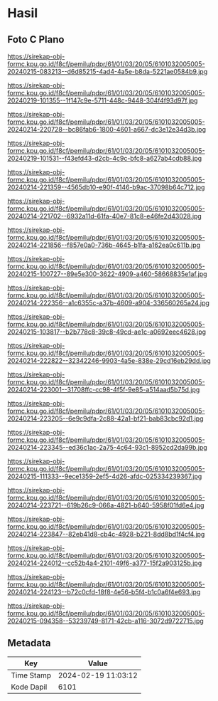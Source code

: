 # Hasil

## Foto C Plano

https://sirekap-obj-formc.kpu.go.id/f8cf/pemilu/pdpr/61/01/03/20/05/6101032005005-20240215-083213--d6d85215-4ad4-4a5e-b8da-5221ae0584b9.jpg

https://sirekap-obj-formc.kpu.go.id/f8cf/pemilu/pdpr/61/01/03/20/05/6101032005005-20240219-101355--1f147c9e-5711-448c-9448-304f4f93d97f.jpg

https://sirekap-obj-formc.kpu.go.id/f8cf/pemilu/pdpr/61/01/03/20/05/6101032005005-20240214-220728--bc86fab6-1800-4601-a667-dc3e12e34d3b.jpg

https://sirekap-obj-formc.kpu.go.id/f8cf/pemilu/pdpr/61/01/03/20/05/6101032005005-20240219-101531--f43efd43-d2cb-4c9c-bfc8-a627ab4cdb88.jpg

https://sirekap-obj-formc.kpu.go.id/f8cf/pemilu/pdpr/61/01/03/20/05/6101032005005-20240214-221359--4565db10-e90f-4146-b9ac-37098b64c712.jpg

https://sirekap-obj-formc.kpu.go.id/f8cf/pemilu/pdpr/61/01/03/20/05/6101032005005-20240214-221702--6932a11d-61fa-40e7-81c8-e46fe2d43028.jpg

https://sirekap-obj-formc.kpu.go.id/f8cf/pemilu/pdpr/61/01/03/20/05/6101032005005-20240214-221856--f857e0a0-736b-4645-b1fa-a162ea0c611b.jpg

https://sirekap-obj-formc.kpu.go.id/f8cf/pemilu/pdpr/61/01/03/20/05/6101032005005-20240215-100727--89e5e300-3622-4909-a460-58668835e1af.jpg

https://sirekap-obj-formc.kpu.go.id/f8cf/pemilu/pdpr/61/01/03/20/05/6101032005005-20240214-222356--a1c6355c-a37b-4609-a904-336560265a24.jpg

https://sirekap-obj-formc.kpu.go.id/f8cf/pemilu/pdpr/61/01/03/20/05/6101032005005-20240215-103817--b2b778c8-39c8-49cd-ae1c-a0692eec4628.jpg

https://sirekap-obj-formc.kpu.go.id/f8cf/pemilu/pdpr/61/01/03/20/05/6101032005005-20240214-222822--32342246-9903-4a5e-838e-29cd16eb29dd.jpg

https://sirekap-obj-formc.kpu.go.id/f8cf/pemilu/pdpr/61/01/03/20/05/6101032005005-20240214-223001--31708ffc-cc98-4f5f-9e85-a514aad5b75d.jpg

https://sirekap-obj-formc.kpu.go.id/f8cf/pemilu/pdpr/61/01/03/20/05/6101032005005-20240214-223205--6e9c9dfa-2c88-42a1-bf21-bab83cbc92d1.jpg

https://sirekap-obj-formc.kpu.go.id/f8cf/pemilu/pdpr/61/01/03/20/05/6101032005005-20240214-223345--ed36c1ac-2a75-4c64-93c1-8952cd2da99b.jpg

https://sirekap-obj-formc.kpu.go.id/f8cf/pemilu/pdpr/61/01/03/20/05/6101032005005-20240215-111333--9ece1359-2ef5-4d26-afdc-025334239367.jpg

https://sirekap-obj-formc.kpu.go.id/f8cf/pemilu/pdpr/61/01/03/20/05/6101032005005-20240214-223721--619b26c9-066a-4821-b640-5958f01fd6e4.jpg

https://sirekap-obj-formc.kpu.go.id/f8cf/pemilu/pdpr/61/01/03/20/05/6101032005005-20240214-223847--82eb41d8-cb4c-4928-b221-8dd8bd1f4cf4.jpg

https://sirekap-obj-formc.kpu.go.id/f8cf/pemilu/pdpr/61/01/03/20/05/6101032005005-20240214-224012--cc52b4a4-2101-49f6-a377-15f2a903125b.jpg

https://sirekap-obj-formc.kpu.go.id/f8cf/pemilu/pdpr/61/01/03/20/05/6101032005005-20240214-224123--b72c0cfd-18f8-4e56-b5f4-b1c0a6f4e693.jpg

https://sirekap-obj-formc.kpu.go.id/f8cf/pemilu/pdpr/61/01/03/20/05/6101032005005-20240215-094358--53239749-8171-42cb-a116-3072d9722715.jpg


## Metadata

| Key        | Value               |
| ---------- | ------------------- |
| Time Stamp | 2024-02-19 11:03:12 |
| Kode Dapil | 6101                |




